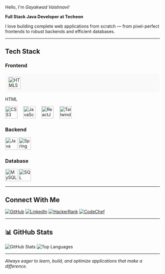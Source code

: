 Hello, I'm *Gayakwad Vaishnavi!*

 **Full Stack Java Developer at Techeon**

I love building complete web applications from scratch — from pixel-perfect frontends to robust backends and efficient databases.

___

## Tech Stack

### Frontend
<p align="left" style="background:#f9f9f9; padding:10px; border-radius:10px;">
  <img src="https://cdn.jsdelivr.net/gh/devicons/devicon/icons/html5/html5-original.svg" title="HTML5" width="40" style="margin-right:15px;" />
  <p>HTML</p>
  <img src="https://cdn.jsdelivr.net/gh/devicons/devicon/icons/css3/css3-original.svg" title="CSS3" width="40" style="margin-right:15px;" />
  <img src="https://cdn.jsdelivr.net/gh/devicons/devicon/icons/javascript/javascript-original.svg" title="JavaScript" width="40" style="margin-right:15px;" />
  <img src="https://cdn.jsdelivr.net/gh/devicons/devicon/icons/react/react-original.svg" title="ReactJS" width="40" style="margin-right:15px;" />
  <img src="https://www.vectorlogo.zone/logos/tailwindcss/tailwindcss-icon.svg" title="Tailwind CSS" width="40" style="margin-right:15px;" />
</p>

### Backend
<p> <img src="https://cdn.jsdelivr.net/gh/devicons/devicon/icons/java/java-original.svg" width="40" alt="Java"/> <img src="https://cdn.jsdelivr.net/gh/devicons/devicon/icons/spring/spring-original.svg" width="40" alt="Spring Boot"/> </p>

### Database
<p> <img src="https://cdn.jsdelivr.net/gh/devicons/devicon/icons/mysql/mysql-original.svg" width="40" alt="MySQL"/> <img src="https://cdn.jsdelivr.net/gh/devicons/devicon/icons/sqlite/sqlite-original.svg" width="40" alt="SQL"/> </p>

---

## Connect With Me

[![GitHub](https://img.shields.io/badge/GitHub-181717?style=for-the-badge&logo=github&logoColor=white)](https://github.com/GayakwadVaishnavi/)
[![LinkedIn](https://img.shields.io/badge/LinkedIn-0077B5?style=for-the-badge&logo=linkedin&logoColor=white)](https://www.linkedin.com/in/vaishnavi-gayakwad/)
[![HackerRank](https://img.shields.io/badge/HackerRank-2EC866?style=for-the-badge&logo=hackerrank&logoColor=white)](https://www.hackerrank.com/profile/gayakwadvaishna1)
[![CodeChef](https://img.shields.io/badge/CodeChef-5B4638?style=for-the-badge&logo=codechef&logoColor=white)](https://www.hackerrank.com/profile/gayakwadvaishna1)


---

## 📊 GitHub Stats

![GitHub Stats](https://github-readme-stats.vercel.app/api?username=yourusername&show_icons=true&theme=tokyonight)
![Top Languages](https://github-readme-stats.vercel.app/api/top-langs/?username=yourusername&layout=compact&theme=tokyonight)

---

*Always eager to learn, build, and optimize applications that make a difference.*

